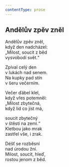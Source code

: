 ```yaml
---
contentType: prose
---
```


## Andělův zpěv zněl

Andělův zpěv zněl,  
když den nadcházel:  
„Milost, soucit z běd  
vysvobodí svět.“

Zpíval celý den  
v lukách nad senem.  
Na kupky pad stín  
v šeru večerním.

Večer ďábel klel,  
když vřes potemněl:  
„Milost zbytečná,  
když lid co jíst má,

soucit zbytečný  
v štěstí na zemi.“  
Kletbou jako mrak  
zastřel vše, i zrak.

Déšť se rozběsní  
nad úrodou žní.  
Milost, soucit, hleď,  
rostou jenom z běd.
